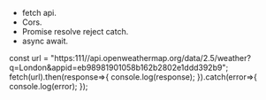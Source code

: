  - fetch api.
 - Cors.
 - Promise resolve reject catch.
 - async await.



const url = "https:111//api.openweathermap.org/data/2.5/weather?q=London&appid=eb98981901058b162b2802e1ddd392b9";
fetch(url).then(response=>{
    console.log(response);
}).catch(error=>{
    console.log(error);
});